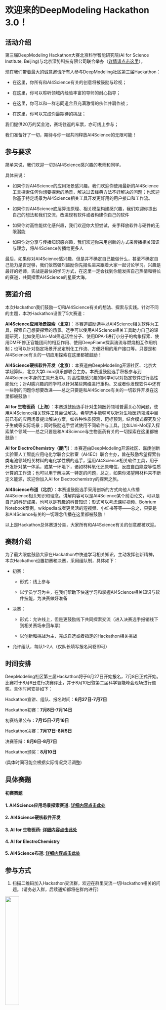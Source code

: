 # 欢迎来的DeepModeling Hackathon 3.0！

## 活动介绍

第三届DeepModeling Hackathon大赛北京科学智能研究院(AI for Science Institute, Beijing)与北京深势科技有限公司联合举办（[详情请点击这里](https://mp.weixin.qq.com/s?__biz=MzUxMDQwOTk4MA==&mid=2247497497&idx=1&sn=97499acbc2388e7ef7c6498b2caa89e1&chksm=f901da8ace76539ccea1fe3ed2b6f759fd22b1591ef8249a8f5ce2a278144334c91dc25a13bc&scene=21#wechat_redirect)）。

现在我们带着最大的诚意邀请所有人参与DeepModeling社区第三届Hackathon：

- 在这里，你所有和AI4Science有关的创意将被鼓励与珍视；

- 在这里，你可以聆听领域内经验丰富的导师的耐心指导；

- 在这里，你可以和一群志同道合且充满激情的伙伴并肩作战；

- 在这里，你可以完成你最期待的挑战；

我们提供20万的奖金池，赛场往返的车票，亦可线上参与；

我们准备好了一切，期待与你一起共同释放AI4Science的无限可能！

## 参与要求


简单来说，我们欢迎一切对AI4Science感兴趣的老师和同学。

具体来说：

- 如果你对AI4Science的应用场景感兴趣，我们欢迎你使用最新的AI4Science工具探索任何你想要探索的场景，解决过去经典方法不好解决的问题；也欢迎你基于特定场景为AI4Science相关工具开发更好用的用户接口和工作流。

- 如果你对AI4Science底层算法原理、相关模型构建感兴趣，我们欢迎你提出自己的想法和我们交流，改进现有软件或者构建你自己的软件

- 如果你对高性能优化感兴趣，我们欢迎你大胆尝试，亲手释放软件与硬件的无限潜能

-  如果你对分享与传播知识感兴趣，我们欢迎你采用创新的方式来传播相关知识与理念，将AI4Science传播给更多人

最后，如果你对AI4Science感兴趣，但是并不确定自己能做什么，甚至不确定自己能力是否足够，我们依然强烈鼓励你先报名进来跟着大家一起讨论学习。兴趣是最好的老师，实战是最快的学习方式，在这里一定会找到你能发挥自己热情和特长的赛道，共同探索AI4Science的星辰大海。

## 赛道介绍

本次Hackathon我们鼓励一切和AI4Science有关的想法、探索与实践。针对不同的主题，本次Hackathon设置了5大赛道：

**AI4Science应用场景探索（北京）**：本赛道鼓励选手以AI4Science相关软件为工具，探索自己想要探索的场景。选手可以使用AI4Science相关工具助力自己的课题研究，比如使用Uni-Mol筛选活性分子、使用DPA-1进行小分子的构象探索、使用DMFF修正官能团间的相互作用、使用DeepFlame探索湍流与燃烧相互作用机制；也可以针对指定场景开发定制化工作流、方便好用的用户接口等。只要是和AI4Science有关的一切应用探索在这里都被鼓励！

**AI4Science硬核软件开发（北京）**：本赛道由DeepModeling开源社区、北京大学超算队、北京大学Linux俱乐部联合主办。本赛道鼓励选手积极参与到AI4Science本身的工具开发中。对高性能感兴趣的同学可以对指定软件进行高性能优化；对AI感兴趣的同学可以针对某些网络进行重构。又或者你发现软件中还有一些别的问题你想要改进——总之只要是和AI4Science有关的一切软件开发在这里都被鼓励！

**AI for 生物医药（上海）**：本赛道鼓励选手针对生物医药领域普遍关心的问题，使用AI4Science相关软件工具尝试解决。希望选手能够可以针对生物医药领域中目前已有的应用场景提出解决方案，如各种性质预测，靶标预测，结合模式探究及分子生成等实际场景；同时鼓励选手尝试使用不同软件与工具，比如Uni-Mol深入探索某个领域——总之只要是和AI4Science与生物医药有关的一切探索在这里都被鼓励！

**AI for ElectroChemistry（厦门）**：本赛道由DeepModeling开源社区、嘉庚创新实验室人工智能应用电化学联合实验室（AI4EC）联合主办，旨在鼓励希望探索各类电池领域相关材料的电化学性质的选手，运用AI4Science相关软件工具，用于开发针对某一体系，或某一环境下，诸如材料氧化还原电位、反应自由能变等性质计算的工作流；也可以用于解决某一特定的问题，总之，如果你渴望用材料来不断定义能源，欢迎你加入AI for Electrochemistry的探索之旅。

**AI4Science布道（北京）**：本赛道鼓励选手采用创新的方式向他人传播AI4Science相关知识和理念。讲解内容可以是AI4Science某个前沿论文，可以是自己的科研成果，也可以是有趣的科普知识；形式可以考虑课程视频、Bohrium Notebook案例，wikipedia或者更灵活的短视频、小红书等等——总之，只要是和AI4Science有关的一切理念传播在这里都被鼓励！

以上是Hackathon总体赛道分类，大家所有和AI4Science有关的创意都被欢迎。

## 赛制介绍

为了最大限度鼓励大家在Hackathon中快速学习相关知识，主动发挥创新精神，本次Hackathon设置初赛和决赛，采用组队制，具体如下：

- 初赛：

  - 形式：线上参与
  
  - 以学员学习为主，在我们帮助下快速学习和掌握AI4Science相关知识与软件技能，为决赛做好准备

- 决赛：

  - 形式：允许线上，但是更鼓励线下共同探索交流（进入决赛选手报销线下到相关赛场来回车票）
  
  - 以创新和挑战为主，完成自选或者指定的Hackathon相关挑战
  
- 允许组队，每队1-2人（仅队长填写报名问卷即可）

## 时间安排

DeepModeling社区第三届Hackathon将于6月27日开始报名，7月8日正式开始。比赛将于8月6日进行决赛评比，并于8月10日暨第二届科学智能峰会现场进行颁奖。具体时间安排如下：

Hackathon宣讲、组队、报名时间：**6月27日-7月7日**

Hackathon初赛：**7月8日-7月14日**

初赛结果公布：**7月15日-7月16日**

Hackathon决赛：**7月17日-8月5日**

决赛答辩：**8月6日-8月7日**

Hackathon颁奖：**8月10日**

  (具体时间可能会根据实际情况灵活调整)

## 具体赛题

#### 初赛赛题

#### 1. AI4Science应用场景探索赛道: [详细内容点击此处](https://dptechnology.feishu.cn/docx/G5IAdItjIonSi1xG8HBc6IWbnEb?from=from_copylink)

#### 2. AI4Science硬核软件开发

#### 3. AI for 生物医药: [详细内容点击此处](https://dptechnology.feishu.cn/docx/S08Hddzo7oxsjsx6chlc4BAinEf?from=from_copylink)

#### 4. AI for ElectroChemistry

#### 5. AI4Science布道: [详细内容点击此处](https://dptechnology.feishu.cn/docx/Rl03dnIqqomF0Fx8FjgcVhnonRd)


## 参与方式

1. 扫描二维码加入Hackathon交流群，欢迎在群里交流一切Hackathon相关的问题。（请务必入群，后续通知都将在群内进行）

<img src="https://github.com/Letian88/Hackathon2023/assets/91178477/d9a98bcb-963a-4d27-92c2-e0b7e06342ab" width=30%>

如果二维码无法加入，可扫码添加深度势能小编微信：deeppotential，小编会手动拉你入群）

3. 请大家选择好赛道后，请在7月8日前扫描下方二维码，填写问卷报名。

<img src="https://github.com/Letian88/Hackathon2023/assets/91178477/7ea4745d-f455-46cb-ba84-9b4736440ad9#pic_center=50x" width=25%>



